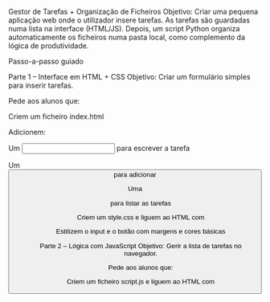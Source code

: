 Gestor de Tarefas + Organização de Ficheiros
Objetivo:
Criar uma pequena aplicação web onde o utilizador insere tarefas. As tarefas são guardadas numa lista na interface (HTML/JS). Depois, um script Python organiza automaticamente os ficheiros numa pasta local, como complemento da lógica de produtividade.

 
Passo-a-passo guiado
 
Parte 1 – Interface em HTML + CSS
Objetivo: Criar um formulário simples para inserir tarefas.

Pede aos alunos que:

Criem um ficheiro index.html

Adicionem:

Um <input> para escrever a tarefa

Um <button> para adicionar

Uma <ul> para listar as tarefas

Criem um style.css e liguem ao HTML com <link>

Estilizem o input e o botão com margens e cores básicas

 
Parte 2 – Lógica com JavaScript
Objetivo: Gerir a lista de tarefas no navegador.

Pede aos alunos que:

Criem um ficheiro script.js e liguem ao HTML com <script>

No JS, escrevam:

Um addEventListener para capturar o clique no botão

Validem se o campo está vazio (usar .trim() e .alert())

Criem um novo <li> com o conteúdo da tarefa

Adicionem o <li> à lista (ul) existente

Dica: Usar .appendChild() e .createElement("li")

 
Parte 3 – Automação com Python
Objetivo: Criar um script Python que organiza ficheiros locais, como continuação da lógica de produtividade.

Pede aos alunos que:

Criem um ficheiro organizar_ficheiros.py

Definam uma variável com o nome da pasta (ex: "Downloads")

Listem os ficheiros da pasta com os.listdir()

Verifiquem a extensão de cada ficheiro

Criem subpastas para PDF, imagens, Word, etc.

Movam os ficheiros para a pasta respetiva com shutil.move()

Dica: Criar as pastas automaticamente com os.makedirs(..., exist_ok=True)

 
Bónus (avançado, se houver tempo)
No JS: permitir eliminar uma tarefa com um botão junto ao li

Em Python: gerar um relatório .txt com os ficheiros organizados